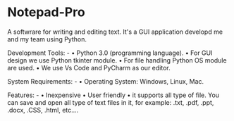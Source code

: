 # Notepad-Pro
A softwrare for writing and editing text. It's a GUI application developd me and my team using Python. 

Development Tools: -
• Python 3.0 (programming language).
• For GUI design we use Python tkinter module.
• For file handling Python OS module are used.
• We use Vs Code and PyCharm as our editor.

System Requirements: -
• Operating System: Windows, Linux, Mac.

Features: -
• Inexpensive
• User friendly
• it supports all type of file. You can save and open all type 
of text files in it, for example: .txt, .pdf, .ppt, .docx, .CSS, 
.html, etc.…
